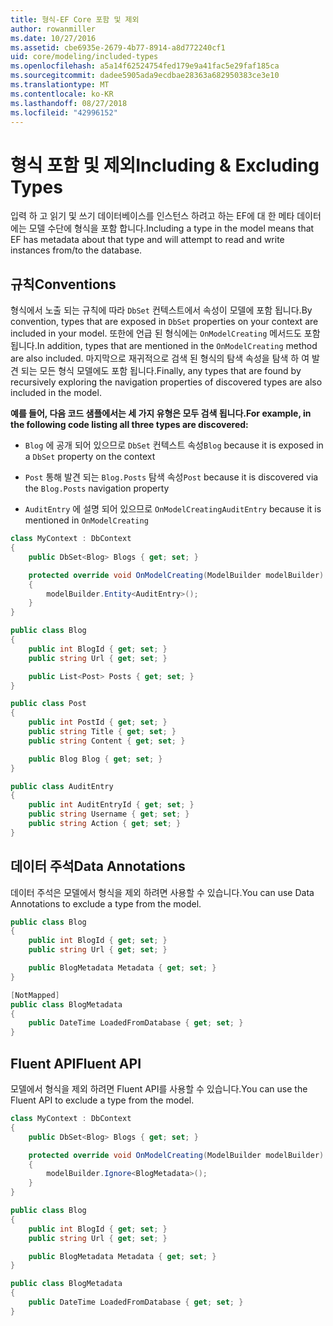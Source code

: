 ```yaml
---
title: 형식-EF Core 포함 및 제외
author: rowanmiller
ms.date: 10/27/2016
ms.assetid: cbe6935e-2679-4b77-8914-a8d772240cf1
uid: core/modeling/included-types
ms.openlocfilehash: a5a14f62524754fed179e9a41fac5e29faf185ca
ms.sourcegitcommit: dadee5905ada9ecdbae28363a682950383ce3e10
ms.translationtype: MT
ms.contentlocale: ko-KR
ms.lasthandoff: 08/27/2018
ms.locfileid: "42996152"
---
```

# <a name="including--excluding-types"></a><span data-ttu-id="e1ba6-102">형식 포함 및 제외</span><span class="sxs-lookup"><span data-stu-id="e1ba6-102">Including & Excluding Types</span></span>

<span data-ttu-id="e1ba6-103">입력 하 고 읽기 및 쓰기 데이터베이스를 인스턴스 하려고 하는 EF에 대 한 메타 데이터에는 모델 수단에 형식을 포함 합니다.</span><span class="sxs-lookup"><span data-stu-id="e1ba6-103">Including a type in the model means that EF has metadata about that type and will attempt to read and write instances from/to the database.</span></span>

## <a name="conventions"></a><span data-ttu-id="e1ba6-104">규칙</span><span class="sxs-lookup"><span data-stu-id="e1ba6-104">Conventions</span></span>

<span data-ttu-id="e1ba6-105">형식에서 노출 되는 규칙에 따라 `DbSet` 컨텍스트에서 속성이 모델에 포함 됩니다.</span><span class="sxs-lookup"><span data-stu-id="e1ba6-105">By convention, types that are exposed in `DbSet` properties on your context are included in your model.</span></span> <span data-ttu-id="e1ba6-106">또한에 언급 된 형식에는 `OnModelCreating` 메서드도 포함 됩니다.</span><span class="sxs-lookup"><span data-stu-id="e1ba6-106">In addition, types that are mentioned in the `OnModelCreating` method are also included.</span></span> <span data-ttu-id="e1ba6-107">마지막으로 재귀적으로 검색 된 형식의 탐색 속성을 탐색 하 여 발견 되는 모든 형식 모델에도 포함 됩니다.</span><span class="sxs-lookup"><span data-stu-id="e1ba6-107">Finally, any types that are found by recursively exploring the navigation properties of discovered types are also included in the model.</span></span>

<span data-ttu-id="e1ba6-108">**예를 들어, 다음 코드 샘플에서는 세 가지 유형은 모두 검색 됩니다.**</span><span class="sxs-lookup"><span data-stu-id="e1ba6-108">**For example, in the following code listing all three types are discovered:**</span></span>

* <span data-ttu-id="e1ba6-109">`Blog` 에 공개 되어 있으므로 `DbSet` 컨텍스트 속성</span><span class="sxs-lookup"><span data-stu-id="e1ba6-109">`Blog` because it is exposed in a `DbSet` property on the context</span></span>

* <span data-ttu-id="e1ba6-110">`Post` 통해 발견 되는 `Blog.Posts` 탐색 속성</span><span class="sxs-lookup"><span data-stu-id="e1ba6-110">`Post` because it is discovered via the `Blog.Posts` navigation property</span></span>

* <span data-ttu-id="e1ba6-111">`AuditEntry` 에 설명 되어 있으므로 `OnModelCreating`</span><span class="sxs-lookup"><span data-stu-id="e1ba6-111">`AuditEntry` because it is mentioned in `OnModelCreating`</span></span>

<!-- [!code-csharp[Main](samples/core/Modeling/Conventions/Samples/IncludedTypes.cs?highlight=3,7,16)] -->
``` csharp
class MyContext : DbContext
{
    public DbSet<Blog> Blogs { get; set; }

    protected override void OnModelCreating(ModelBuilder modelBuilder)
    {
        modelBuilder.Entity<AuditEntry>();
    }
}

public class Blog
{
    public int BlogId { get; set; }
    public string Url { get; set; }

    public List<Post> Posts { get; set; }
}

public class Post
{
    public int PostId { get; set; }
    public string Title { get; set; }
    public string Content { get; set; }

    public Blog Blog { get; set; }
}

public class AuditEntry
{
    public int AuditEntryId { get; set; }
    public string Username { get; set; }
    public string Action { get; set; }
}
```

## <a name="data-annotations"></a><span data-ttu-id="e1ba6-112">데이터 주석</span><span class="sxs-lookup"><span data-stu-id="e1ba6-112">Data Annotations</span></span>

<span data-ttu-id="e1ba6-113">데이터 주석은 모델에서 형식을 제외 하려면 사용할 수 있습니다.</span><span class="sxs-lookup"><span data-stu-id="e1ba6-113">You can use Data Annotations to exclude a type from the model.</span></span>

<!-- [!code-csharp[Main](samples/core/Modeling/DataAnnotations/Samples/IgnoreType.cs?highlight=9)] -->
``` csharp
public class Blog
{
    public int BlogId { get; set; }
    public string Url { get; set; }

    public BlogMetadata Metadata { get; set; }
}

[NotMapped]
public class BlogMetadata
{
    public DateTime LoadedFromDatabase { get; set; }
}
```

## <a name="fluent-api"></a><span data-ttu-id="e1ba6-114">Fluent API</span><span class="sxs-lookup"><span data-stu-id="e1ba6-114">Fluent API</span></span>

<span data-ttu-id="e1ba6-115">모델에서 형식을 제외 하려면 Fluent API를 사용할 수 있습니다.</span><span class="sxs-lookup"><span data-stu-id="e1ba6-115">You can use the Fluent API to exclude a type from the model.</span></span>

<!-- [!code-csharp[Main](samples/core/Modeling/FluentAPI/Samples/IgnoreType.cs?highlight=7)] -->
``` csharp
class MyContext : DbContext
{
    public DbSet<Blog> Blogs { get; set; }

    protected override void OnModelCreating(ModelBuilder modelBuilder)
    {
        modelBuilder.Ignore<BlogMetadata>();
    }
}

public class Blog
{
    public int BlogId { get; set; }
    public string Url { get; set; }

    public BlogMetadata Metadata { get; set; }
}

public class BlogMetadata
{
    public DateTime LoadedFromDatabase { get; set; }
}
```
